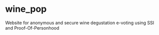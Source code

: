 # wine_pop
Website for anonymous and secure wine degustation e-voting using SSI and Proof-Of-Personhood
